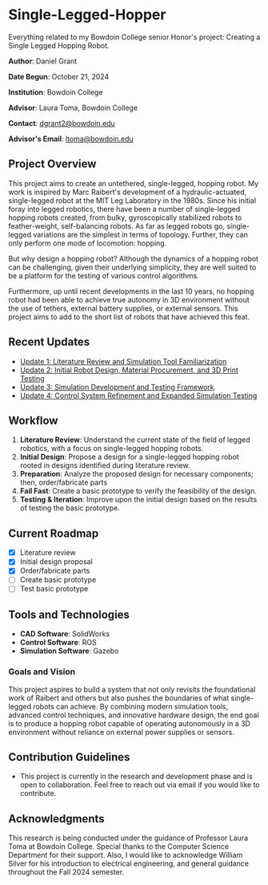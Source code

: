 # Single-Legged-Hopper

Everything related to my Bowdoin College senior Honor's project: Creating a Single Legged Hopping Robot.

**Author**: Daniel Grant  

**Date Begun**: October 21, 2024  

**Institution**: Bowdoin College  

**Advisor**: Laura Toma, Bowdoin College

**Contact**: [dgrant2@bowdoin.edu](mailto:dgrant2@bowdoin.edu)  

**Advisor's Email**: [ltoma@bowdoin.edu](mailto:ltoma@bowdoin.edu)


## Project Overview

This project aims to create an untethered, single-legged, hopping robot. My work is inspired by Marc Raibert's development of a hydraulic-actuated, single-legged robot at the MIT Leg Laboratory in the 1980s. Since his initial foray into legged robotics, there have been a number of single-legged hopping robots created, from bulky, gyroscopically stabilized robots to feather-weight, self-balancing robots. As far as legged robots go, single-legged variations are the simplest in terms of  topology. Further, they can only perform one mode of locomotion: hopping. 

But why design a hopping robot? Although the dynamics of a hopping robot can be challenging, given their underlying simplicity, they are well suited to be a platform for the testing of various control algorithms. 

Furthermore, up until recent developments in the last 10 years, no hopping robot had been able to achieve true autonomy in 3D environment without the use of tethers, external battery supplies, or external sensors. This project aims to add to the short list of robots that have achieved this feat.

## Recent Updates

- [Update 1: Literature Review and Simulation Tool Familiarization ](updates/reports/December2_2024.md)
- [Update 2: Initial Robot Design, Material Procurement, and 3D Print Testing](updates/reports/December5_2024.md)
- [Update 3: Simulation Development and Testing Framework](updates/reports/December9_2024.md)
- [Update 4: Control System Refinement and Expanded Simulation Testing](updates/reports/December12_2024.md)

## Workflow

1. **Literature Review**: Understand the current state of the field of legged robotics, with a focus on single-legged hopping robots.
2. **Initial Design**: Propose a design for a single-legged hopping robot rooted in designs identified during literature review.
3. **Preparation**: Analyze the proposed design for necessary components; then, order/fabricate parts
4. **Fail Fast**: Create a basic prototype to verify the feasibility of the design.
5. **Testing & Iteration**: Improve upon the initial design based on the results of testing the basic prototype.

## Current Roadmap

- [x] Literature review
- [x] Initial design proposal
- [x] Order/fabricate parts
- [ ] Create basic prototype
- [ ] Test basic prototype

## Tools and Technologies

- **CAD Software**: SolidWorks
- **Control Software**: ROS
- **Simulation Software**: Gazebo

### Goals and Vision  

This project aspires to build a system that not only revisits the foundational work of Raibert and others but also pushes the boundaries of what single-legged robots can achieve. By combining modern simulation tools, advanced control techniques, and innovative hardware design, the end goal is to produce a hopping robot capable of operating autonomously in a 3D environment without reliance on external power supplies or sensors.

## Contribution Guidelines

- This project is currently in the research and development phase and is open to collaboration. Feel free to reach out via email if you would like to contribute.

## Acknowledgments

This research is being conducted under the guidance of Professor Laura Toma at Bowdoin College. Special thanks to the Computer Science Department for their support. Also, I would like to acknowledge William Silver for his introduction to electrical engineering, and general guidance throughout the Fall 2024 semester.


